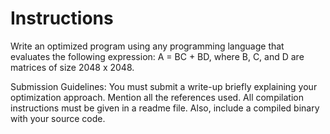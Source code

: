# Instructions
Write an optimized program using any programming language that evaluates the following expression: A = BC + BD, where B, C, and D are matrices of size 2048 x 2048.

Submission Guidelines:
 You must submit a write-up briefly explaining your optimization approach. Mention all the references used. 
 All compilation instructions must be given in a readme file. Also, include a compiled binary with your source code.

